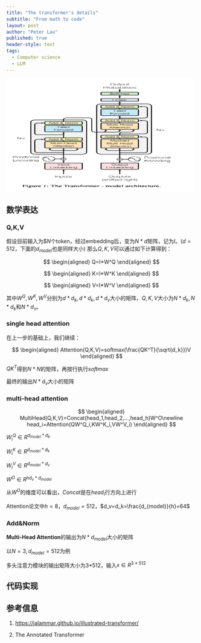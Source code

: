 ```yaml
---
title: "The transformer's details"
subtitle: "From math to code"
layout: post
author: "Peter Lau"
published: true
header-style: text
tags:
  - Computer science
  - LLM 
---
```



<div>
  <img class="shadow" src="/img/transformers/transformer_architecture.png" width="500" height="300" alt="Transformer Architecture">
</div>



## 数学表达

### Q,K,V

假设目前输入为$$N$个token，经过embedding后，变为$N*d$矩阵，记为$I$。($d=512$，下面的$d_{model}$也是同样大小)
那么$Q,K,V$可以通过如下计算得到：

$$
\begin{aligned}
Q=I*W^Q
\end{aligned}
$$

$$
\begin{aligned}
K=I*W^K
\end{aligned}
$$

$$
\begin{aligned}
V=I*W^V
\end{aligned}
$$

其中$W^Q,W^K,W^V$分别为$d*d_{k},{d*d_k},{d*d_v}$大小的矩阵，$Q,K,V$大小为$N*d_k,{N*d_k}$和$N*d_v$。

### single head attention

在上一步的基础上，我们继续：

$$
\begin{aligned}
Attention(Q,K,V)=softmax(\frac{QK^T}{\sqrt{d_k}})V
\end{aligned}
$$

$QK^T$得到$N*N$的矩阵，再按行执行$softmax$

最终的输出$N*d_v$大小的矩阵

### multi-head attention

$$
\begin{aligned}
MultiHead(Q,K,V)=Concat(head_1,head_2,...,head_h)W^O\newline
head_i=Attention(QW^Q_i,KW^K_i,VW^V_i)
\end{aligned}
$$

$W^Q_i \in R^{d_{model}*d_k}$

$W^K_i \in R^{d_{model}*d_k}$

$W^V_i \in R^{d_{model}*d_v}$

$W^O \in R^{hd_v*d_{model}}$

从$W^O$的维度可以看出，$Concat$是在$head_i$行方向上进行

Attention论文中$h=8$，$d_{model}=512$，$d_v=d_k=\frac{d_{model}}{h}=64$

### Add&Norm

**Multi-Head Attention**的输出为$N*d_{model}$大小的矩阵

以$N=3,d_{model}=512$为例

多头注意力模块的输出矩阵大小为3*512，输入$x \in R^{3*512}$





## 代码实现


## 参考信息

1. https://jalammar.github.io/illustrated-transformer/
  
2. The Annotated Transformer